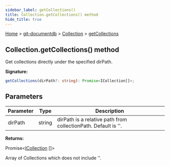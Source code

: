```yaml
---
sidebar_label: getCollections()
title: Collection.getCollections() method
hide_title: true
---
```


[Home](./index.md) &gt; [git-documentdb](./git-documentdb.md) &gt; [Collection](./git-documentdb.collection.md) &gt; [getCollections](./git-documentdb.collection.getcollections.md)

## Collection.getCollections() method

Get collections directly under the specified dirPath.

<b>Signature:</b>

```typescript
getCollections(dirPath?: string): Promise<ICollection[]>;
```

## Parameters

|  Parameter | Type | Description |
|  --- | --- | --- |
|  dirPath | string | dirPath is a relative path from collectionPath. Default is ''. |

<b>Returns:</b>

Promise&lt;[ICollection](./git-documentdb.icollection.md) \[\]&gt;

Array of Collections which does not include ''.

